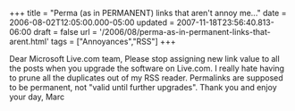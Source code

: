+++
title = "Perma (as in PERMANENT) links that aren't annoy me..."
date = 2006-08-02T12:05:00.000-05:00
updated = 2007-11-18T23:56:40.813-06:00
draft = false
url = '/2006/08/perma-as-in-permanent-links-that-arent.html'
tags = ["Annoyances","RSS"]
+++

Dear Microsoft Live.com team, Please stop assigning new link value to all the posts when you upgrade the software on Live.com. I really hate having to prune all the duplicates out of my RSS reader. Permalinks are supposed to be permanent, not "valid until further upgrades". Thank you and enjoy your day, Marc
